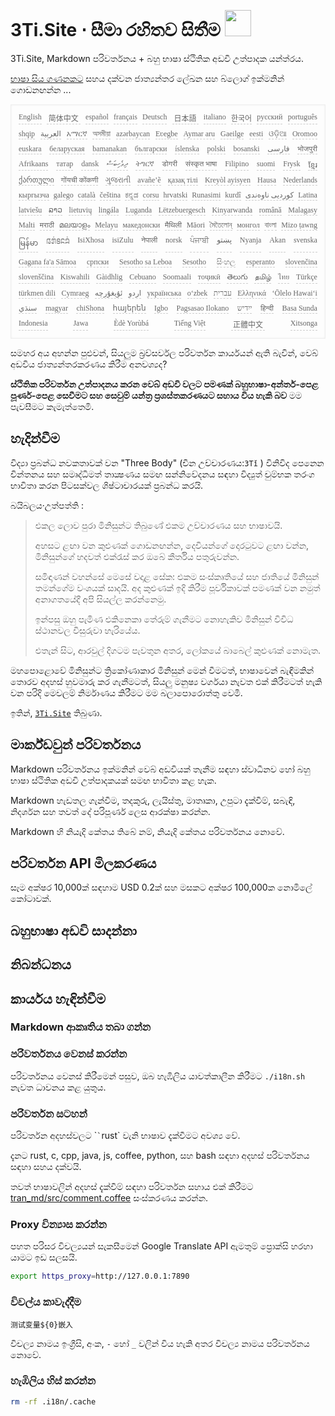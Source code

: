 <h1 style="justify-content:space-between">3Ti.Site ⋅ සීමා රහිතව සිතීම <img src="//i-01.eu.org/3Ti/logo.svg" style="user-select:none;margin-top:-1px;width:42px"></h1>

3Ti.Site, Markdown පරිවර්තනය + බහු භාෂා ස්ථිතික අඩවි උත්පාදක යන්ත්රය.

[භාෂා සිය ගණනකට](https://github.com/i18n-site/node/blob/main/lang/src/index.js) සහය දක්වන ජාත්‍යන්තර ලේඛන සහ බ්ලොග් ඉක්මනින් ගොඩනඟන්න ...

<pre class="langli" style="display:flex;flex-wrap:wrap;background:transparent;border:1px solid #eee;font-size:12px;box-shadow:0 0 3px inset #eee;padding:12px 5px 4px 12px;justify-content:space-between;"><style>pre.langli i{font-weight:300;font-family:s;margin-right:7px;margin-bottom:8px;font-style:normal;color:#666;border-bottom:1px dashed #ccc;}</style><i>English</i><i> 简体中文 </i><i>español</i><i>français</i><i>Deutsch</i><i> 日本語 </i><i>italiano</i><i>한국어</i><i>русский</i><i>português</i><i>shqip</i><i>‫العربية‬</i><i>አማርኛ</i><i>অসমীয়া</i><i>azərbaycan</i><i>Eʋegbe</i><i>Aymar aru</i><i>Gaeilge</i><i>eesti</i><i>ଓଡ଼ିଆ</i><i>Oromoo</i><i>euskara</i><i>беларуская</i><i>bamanakan</i><i>български</i><i>íslenska</i><i>polski</i><i>bosanski</i><i>‫فارسی‬</i><i>भोजपुरी</i><i>Afrikaans</i><i>татар</i><i>dansk</i><i>‫ދިވެހިބަސް‬</i><i>ትግርኛ</i><i>डोगरी</i><i>संस्कृत भाषा</i><i>Filipino</i><i>suomi</i><i>Frysk</i><i>ខ្មែរ</i><i>ქართული</i><i>गोंयची कोंकणी</i><i>ગુજરાતી</i><i>avañe’ẽ</i><i>қазақ тілі</i><i>Kreyòl ayisyen</i><i>Hausa</i><i>Nederlands</i><i>кыргызча</i><i>galego</i><i>català</i><i>čeština</i><i>ಕನ್ನಡ</i><i>corsu</i><i>hrvatski</i><i>Runasimi</i><i>kurdî</i><i>‫کوردیی ناوەندی‬</i><i>Latina</i><i>latviešu</i><i>ລາວ</i><i>lietuvių</i><i>lingála</i><i>Luganda</i><i>Lëtzebuergesch</i><i>Kinyarwanda</i><i>română</i><i>Malagasy</i><i>Malti</i><i>मराठी</i><i>മലയാളം</i><i>Melayu</i><i>македонски</i><i>मैथिली</i><i>Māori</i><i>মৈতৈলোন্</i><i>монгол</i><i>বাংলা</i><i>Mizo ṭawng</i><i>မြန်မာ</i><i>𞄀𞄄𞄰𞄩𞄍𞄜𞄰</i><i>IsiXhosa</i><i>isiZulu</i><i>नेपाली</i><i>norsk</i><i>ਪੰਜਾਬੀ</i><i>‫پښتو‬</i><i>Nyanja</i><i>Akan</i><i>svenska</i><i>Gagana fa'a Sāmoa</i><i>српски</i><i>Sesotho sa Leboa</i><i>Sesotho</i><i>සිංහල</i><i>esperanto</i><i>slovenčina</i><i>slovenščina</i><i>Kiswahili</i><i>Gàidhlig</i><i>Cebuano</i><i>Soomaali</i><i>тоҷикӣ</i><i>తెలుగు</i><i>தமிழ்</i><i>ไทย</i><i>Türkçe</i><i>türkmen dili</i><i>Cymraeg</i><i>‫ئۇيغۇرچە‬</i><i>‫اردو‬</i><i>українська</i><i>o‘zbek</i><i>‫עברית‬</i><i>Ελληνικά</i><i>ʻŌlelo Hawaiʻi</i><i>‫سنڌي‬</i><i>magyar</i><i>chiShona</i><i>հայերեն</i><i>Igbo</i><i>Pagsasao Ilokano</i><i>‫ייִדיש‬</i><i>हिन्दी</i><i>Basa Sunda</i><i>Indonesia</i><i>Jawa</i><i>Èdè Yorùbá</i><i>Tiếng Việt</i><i> 正體中文 </i><i>Xitsonga</i></pre>

සමහර අය අහන්න පුළුවන්, සියලුම බ්‍රව්සර්වල පරිවර්තන කාර්යයන් ඇති බැවින්, වෙබ් අඩවිය ජාත්‍යන්තරකරණය කිරීම අනවශ්‍යද?

**ස්ථිතික පරිවර්තන උත්පාදනය කරන වෙබ් අඩවි වලට පමණක් බහුභාෂා-අන්තර්-පෙළ පූර්ණ-පෙළ සෙවීමට සහ සෙවුම් යන්ත්‍ර ප්‍රශස්තකරණයට සහාය විය හැකි බව** මම පැවසීමට කැමැත්තෙමි.

## හැදින්වීම

විද්‍යා ප්‍රබන්ධ නවකතාවක් වන &quot;Three Body&quot; (චීන උච්චාරණය:`3Tǐ` ) විනිවිද පෙනෙන චින්තනය සහ සමෘද්ධිමත් තාක්‍ෂණය සමඟ සන්නිවේදනය සඳහා විද්‍යුත් චුම්භක තරංග භාවිතා කරන පිටසක්වල ශිෂ්ටාචාරයක් ප්‍රබන්ධ කරයි.

බයිබලය·උත්පත්ති :

> එකල ලොව පුරා මිනිසුන්ට තිබුණේ එකම උච්චාරණය සහ භාෂාවයි.
>
> අහසට ළඟා වන කුළුණක් ගොඩනඟන්න, දෙවියන්ගේ දොරටුවට ළඟා වන්න, මිනිසුන්ගේ හදවත් එක්රැස් කර ඔබේ කීර්තිය පතුරුවන්න.
>
> සමිඳාණන් වහන්සේ මෙසේ වදාළ සේක: එකම සංස්කෘතියේ සහ ජාතියේ මිනිසුන් තමන්ගේම වංශයක් සාදයි. අද කුළුණක් ඉදි කිරීම පූර්විකාවක් පමණක් වන නමුත් අනාගතයේදී අපි සියල්ල කරන්නෙමු.
>
> ඉන්පසු ඔහු පැමිණ එකිනෙකා තේරුම් ගැනීමට නොහැකිව මිනිසුන් විවිධ ස්ථානවල විසුරුවා හැරියේය.
>
> එතැන් සිට, ආරවුල් දිගටම පැවතුන අතර, ලෝකයේ බාබෙල් කුළුණක් නොමැත.

මහපොළොවේ මිනිසුන්ට ත්‍රිකෝණාකාර මිනිසුන් මෙන් වීමටත්, භාෂාවෙන් බැඳීමකින් තොරව අදහස් හුවමාරු කර ගැනීමටත්, සියලු මනුෂ්‍ය වර්ගයා නැවත එක් කිරීමටත් හැකි වන පරිදි මෙවලම් නිර්මාණය කිරීමට මම බලාපොරොත්තු වෙමි.

ඉතින්, [`3Ti.Site`](//3Ti.Site) තිබුණා.

## මාර්ක්ඩවුන් පරිවර්තනය

Markdown පරිවර්තනය ඉක්මනින් වෙබ් අඩවියක් තැනීම සඳහා ස්වාධීනව හෝ බහු භාෂා ස්ථිතික අඩවි උත්පාදකයක් සමඟ භාවිතා කළ හැක.

Markdown හැඩතල ගැන්වීම, තදකුරු, ලැයිස්තු, මාතෘකා, උපුටා දැක්වීම්, සබැඳි, නිදර්ශන සහ තවත් දේ පරිපූර්ණ ලෙස ආරක්ෂා කරන්න.

Markdown හි නියැදි කේතය තිබේ නම්, නියැදි කේතය පරිවර්තනය නොවේ.

## පරිවර්තන API මිලකරණය

සෑම අක්ෂර 10,000ක් සඳහාම USD 0.2ක් සහ මසකට අක්ෂර 100,000ක නොමිලේ කෝටාවක්.

## බහුභාෂා අඩවි සාදන්නා

## නිබන්ධනය

## කාර්යය හැඳින්වීම

### Markdown ආකෘතිය තබා ගන්න

### පරිවර්තනය වෙනස් කරන්න

පරිවර්තනය වෙනස් කිරීමෙන් පසුව, ඔබ හැඹිලිය යාවත්කාලීන කිරීමට `./i18n.sh` නැවත ධාවනය කළ යුතුය.

### පරිවර්තන සටහන්

පරිවර්තන අදහස්වලට \```` ` ```rust` වැනි භාෂාව දැක්වීමට අවශ්‍ය වේ.

දැනට rust, c, cpp, java, js, coffee, python, සහ bash සඳහා අදහස් පරිවර්තනය සඳහා සහය දක්වයි.

තවත් භාෂාවලින් අදහස් දැක්වීම් සඳහා පරිවර්තන සහාය එක් කිරීමට [tran_md/src/comment.coffee](https://github.com/i18n-site/node/blob/main/tran_md/src/comment.coffee) සංස්කරණය කරන්න.

### Proxy වින්‍යාස කරන්න

පහත පරිසර විචල්‍යයන් සැකසීමෙන් Google Translate API ඇමතුම් ප්‍රොක්සි හරහා යාමට ඉඩ සලසයි.

```bash
export https_proxy=http://127.0.0.1:7890
```

### විචල්ය කාවැද්දීම

```
测试变量${0}嵌入
```

විචල්‍ය නාමය ඉංග්‍රීසි, අංක, `-` හෝ `_` වලින් විය හැකි අතර විචල්‍ය නාමය පරිවර්තනය නොවේ.

### හැඹිලිය හිස් කරන්න

```bash
rm -rf .i18n/.cache
```
